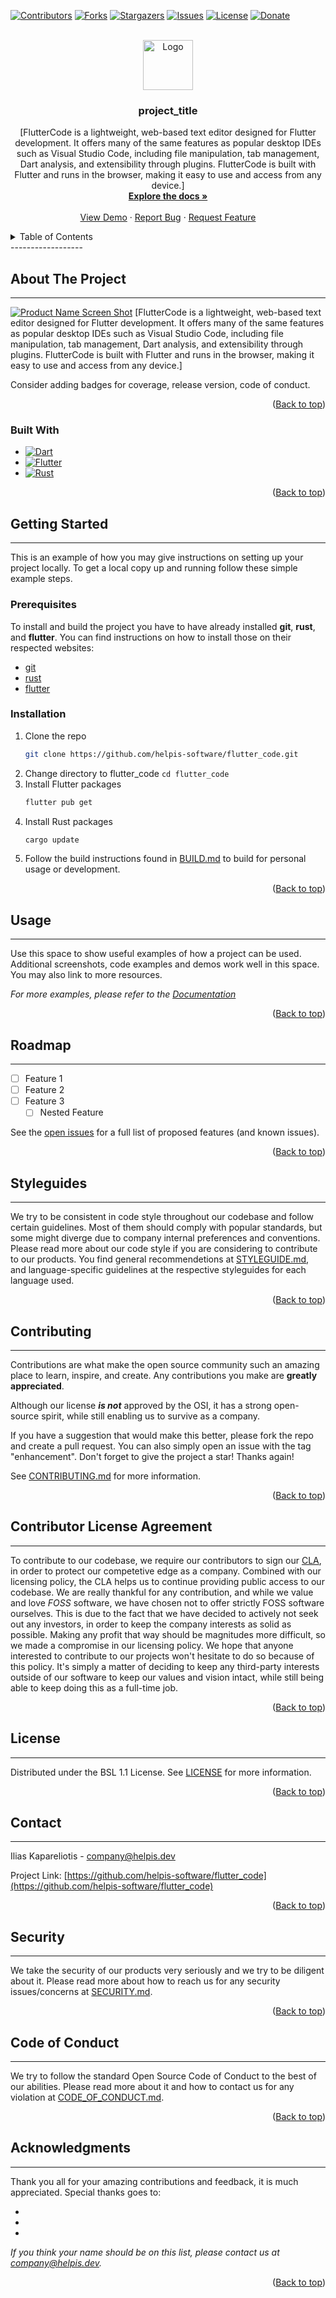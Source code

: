 <!-- Improved compatibility of Back to top link: See: https://github.com/othneildrew/Best-README-Template/pull/73 -->
<a name="readme-top"></a>
<!--
*** Thanks for checking out the Best-README-Template. If you have a suggestion
*** that would make this better, please fork the repo and create a pull request
*** or simply open an issue with the tag "enhancement".
*** Don't forget to give the project a star!
*** Thanks again! Now go create something AMAZING! :D
-->



<!-- PROJECT SHIELDS -->
<!--
*** I'm using markdown "reference style" links for readability.
*** Reference links are enclosed in brackets [ ] instead of parentheses ( ).
*** See the bottom of this document for the declaration of the reference variables
*** for contributors-url, forks-url, etc. This is an optional, concise syntax you may use.
*** https://www.markdownguide.org/basic-syntax/#reference-style-links
-->
[![Contributors][contributors-shield]][contributors-url]
[![Forks][forks-shield]][forks-url]
[![Stargazers][stars-shield]][stars-url]
[![Issues][issues-shield]][issues-url]
[![License][license-shield]][license-url]
[![Donate][donate-shield]][donate-url]

<!-- PROJECT LOGO -->
<br />
<div align="center">
  <a href="https://github.com/helpis-software/flutter_code">
    <img src="images/logo.png" alt="Logo" width="80" height="80">
  </a>

<h3 align="center">project_title</h3>

  <p align="center">
    [FlutterCode is a lightweight,  web-based text editor designed for Flutter development. It offers many of the same features as popular desktop IDEs such as Visual Studio Code,  including file manipulation,  tab management,  Dart analysis,  and extensibility through plugins. FlutterCode is built with Flutter and runs in the browser,  making it easy to use and access from any device.]
    <br />
    <a href="https://github.com/helpis-software/flutter_code/docs"><strong>Explore the docs »</strong></a>
    <br />
    <br />
    <a href="https://github.com/helpis-software/flutter_code/examples">View Demo</a>
    ·
    <a href="https://github.com/helpis-software/flutter_code/issues">Report Bug</a>
    ·
    <a href="https://github.com/helpis-software/flutter_code/issues">Request Feature</a>
  </p>
</div>



<!-- TABLE OF CONTENTS -->
<details>
  <summary>Table of Contents</summary>
  <ol>
    <li>
      <a href="#about-the-project">About The Project</a>
      <ul>
        <li><a href="#built-with">Built With</a></li>
      </ul>
    </li>
    <li>
      <a href="#getting-started">Getting Started</a>
      <ul>
        <li><a href="#prerequisites">Prerequisites</a></li>
        <li><a href="#installation">Installation</a></li>
      </ul>
    </li>
    <li><a href="#usage">Usage</a></li>
    <li><a href="#roadmap">Roadmap</a></li>
    <li><a href="#contributing">Contributing</a></li>
    <li><a href="#styleguides">Styleguides</a></li>
    <li><a href="#license">License</a></li>
    <li><a href="#contributor-license-agreement">Contributor License Agreement</a></li>
    <li><a href="#contact">Contact</a></li>
    <li><a href="#security">Security</a></li>
    <li><a href="#code-of-conduct">Code of Conduct</a></li>
    <li><a href="#acknowledgments">Acknowledgments</a></li>
  </ol>
</details>
------------------


<!-- ABOUT THE PROJECT -->
## About The Project
--------------------

[![Product Name Screen Shot][product-screenshot]](https://example.com)
[FlutterCode is a lightweight,  web-based text editor designed for Flutter development. It offers many of the same features as popular desktop IDEs such as Visual Studio Code,  including file manipulation,  tab management,  Dart analysis,  and extensibility through plugins. FlutterCode is built with Flutter and runs in the browser,  making it easy to use and access from any device.]

Consider adding badges for coverage, release version, code of conduct.

<p align="right">(<a href="#readme-top">Back to top</a>)</p>



### Built With

* [![Dart][Dart]][dart-url]
* [![Flutter][Flutter]][flutter-url]
* [![Rust][Rust]][rust-url]

<p align="right">(<a href="#readme-top">Back to top</a>)</p>



<!-- GETTING STARTED -->
## Getting Started
------------------

This is an example of how you may give instructions on setting up your project locally.
To get a local copy up and running follow these simple example steps.

### Prerequisites

To install and build the project you have to have already installed __git__, __rust__, and __flutter__.
You can find instructions on how to install those on their respected websites:
- [git](https://git-scm.com/downloads)
- [rust](https://www.rust-lang.org/tools/install)
- [flutter](https://docs.flutter.dev/get-started/install)

### Installation

1. Clone the repo
   ```sh
   git clone https://github.com/helpis-software/flutter_code.git
   ```
2. Change directory to flutter_code
		```
		cd flutter_code
		```
3. Install Flutter packages
   ```sh
   flutter pub get
   ```
4. Install Rust packages
   ```sh
   cargo update
   ```
5. Follow the build instructions found in [BUILD.md](BUILD.md) to build for personal usage or development.

<p align="right">(<a href="#readme-top">Back to top</a>)</p>



<!-- USAGE EXAMPLES -->
## Usage
----------

Use this space to show useful examples of how a project can be used. Additional screenshots, code examples and demos work well in this space. You may also link to more resources.

_For more examples, please refer to the [Documentation](https://docs.helpis.dev/flutter_code)_

<p align="right">(<a href="#readme-top">Back to top</a>)</p>



<!-- ROADMAP -->
## Roadmap
----------

- [ ] Feature 1
- [ ] Feature 2
- [ ] Feature 3
    - [ ] Nested Feature

See the [open issues](https://github.com/helpis-software/flutter_code/issues) for a full list of proposed features (and known issues).

<p align="right">(<a href="#readme-top">Back to top</a>)</p>

<!-- STYLEGUIDES -->
## Styleguides
--------------

We try to be consistent in code style throughout our codebase and follow certain guidelines. Most of them should comply with popular standards, but some might diverge due to company internal preferences and conventions. Please read more about our code style if you are considering to contribute to our products. You find general recommendetions at [STYLEGUIDE.md](STYLEGUIDE.md), and language-specific guidelines at the respective styleguides for each language used.

<p align="right">(<a href="#readme-top">Back to top</a>)</p>

<!-- CONTRIBUTING -->
## Contributing
---------------

Contributions are what make the open source community such an amazing place to learn, inspire, and create. Any contributions you make are **greatly appreciated**.

Although our license *__is not__* approved by the OSI, it has a strong open-source spirit, while still enabling us to survive as a company.

If you have a suggestion that would make this better, please fork the repo and create a pull request. You can also simply open an issue with the tag "enhancement".
Don't forget to give the project a star! Thanks again!

See [CONTRIBUTING.md](CONTRIBUTING.md) for more information.

<p align="right">(<a href="#readme-top">Back to top</a>)</p>

<!-- CONTIRBUTOR LICENSE AGREEMENT -->
## Contributor License Agreement
--------------

To contribute to our codebase, we require our contributors to sign our [CLA](CONTRIBUTOR_LICENSE_AGREEMENT.md), in order to protect our competetive edge as a company. Combined with our licensing policy, the CLA helps us to continue providing public access to our codebase. We are really thankful for any contribution, and while we value and love _FOSS_ software, we have chosen not to offer strictly FOSS software ourselves. This is due to the fact that we have decided to actively not seek out any investors, in order to keep the company interests as solid as possible. Making any profit that way should be magnitudes more difficult, so we made a compromise in our licensing policy. We hope that anyone interested to contribute to our projects won't hesitate to do so because of this policy. It's simply a matter of deciding to keep any third-party interests outside of our software to keep our values and vision intact, while still being able to keep doing this as a full-time job.

<p align="right">(<a href="#readme-top">Back to top</a>)</p>

<!-- LICENSE -->
## License
----------
Distributed under the BSL 1.1 License. See [LICENSE](LICENSE) for more information.

<p align="right">(<a href="#readme-top">Back to top</a>)</p>

<!-- CONTACT -->
## Contact
----------
Ilias Kapareliotis - company@helpis.dev

Project Link: [https://github.com/helpis-software/flutter_code](https://github.com/helpis-software/flutter_code)

<p align="right">(<a href="#readme-top">Back to top</a>)</p>

<!-- SECURITY -->
## Security
--------------

We take the security of our products very seriously and we try to be diligent about it. Please read more about how to reach us for any security issues/concerns at [SECURITY.md](SECURITY.md).

<p align="right">(<a href="#readme-top">Back to top</a>)</p>

<!-- CODE OF CONDUCT -->
## Code of Conduct
--------------

We try to follow the standard Open Source Code of Conduct to the best of our abilities. Please read more about it and how to contact us for any violation at [CODE_OF_CONDUCT.md](CODE_OF_CONDUCT.md).

<p align="right">(<a href="#readme-top">Back to top</a>)</p>

<!-- ACKNOWLEDGMENTS -->
## Acknowledgments
------------------

Thank you all for your amazing contributions and feedback, it is much appreciated. Special thanks goes to:

* []()
* []()
* []()

_If you think your name should be on this list, please contact us at company@helpis.dev._
<p align="right">(<a href="#readme-top">Back to top</a>)</p>



<!-- MARKDOWN LINKS & IMAGES -->
<!-- https://www.markdownguide.org/basic-syntax/#reference-style-links -->
[contributors-shield]: https://img.shields.io/github/contributors/helpis-software/flutter_code.svg?style=for-the-badge
[contributors-url]: https://github.com/helpis-software/flutter_code/graphs/contributors
[forks-shield]: https://img.shields.io/github/forks/helpis-software/flutter_code.svg?style=for-the-badge
[forks-url]: https://github.com/helpis-software/flutter_code/network/members
[stars-shield]: https://img.shields.io/github/stars/helpis-software/flutter_code.svg?style=for-the-badge
[stars-url]: https://github.com/helpis-software/flutter_code/stargazers
[issues-shield]: https://img.shields.io/github/issues/helpis-software/flutter_code.svg?style=for-the-badge
[issues-url]: https://github.com/helpis-software/flutter_code/issues
[license-shield]: https://img.shields.io/badge/license-bsl1.1-235434?style=for-the-badge
[license-url]: https://github.com/helpis-software/flutter_code/blob/main/LICENSE
[donate-shield]: https://img.shields.io/badge/€-donate-ff69b4.svg?maxAge=2592000&amp;style=for-the-badge
[donate-url]: https://www.paypal.me/username
[product-screenshot]: assets/image/raster/logo.png
[Dart]: https://img.shields.io/badge/dart-0175C2?style=for-the-badge&logo=dart&logoColor=white
[dart-url]: https://dart.dev/
[Flutter]: https://img.shields.io/badge/flutter-44d1fd?style=for-the-badge&logo=flutter&logoColor=08589c
[flutter-url]: https://flutter.dev/
[Rust]: https://img.shields.io/badge/rust-000000?style=for-the-badge&logo=rust&logoColor=white
[rust-url]: https://www.rust-lang.org/

